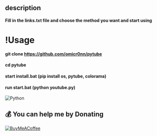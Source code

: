 ## description

#### Fill in the links.txt file and choose the method you want and start using

# !Usage

#### git clone https://github.com/omicr0nn/pytube

#### cd pytube

#### start install.bat (pip install os, pytube, colorama)

#### run start.bat (python youtube.py)

![Python](https://img.shields.io/badge/python-3670A0?style=for-the-badge&logo=python&logoColor=ffdd54)

  ## 💰 You can help me by Donating
  [![BuyMeACoffee](https://img.shields.io/badge/Buy%20Me%20a%20Coffee-ffdd00?style=for-the-badge&logo=buy-me-a-coffee&logoColor=black)](https://www.buymeacoffee.com/omicr0n) 
